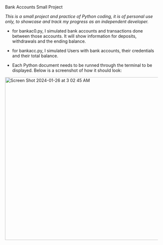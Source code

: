 Bank Accounts Small Project

*This is a small project and practice of Python coding, it is of personal use only, to showcase and track my progress as an independent developer.*

- for bankac0.py, I simulated bank accounts and transactions done between those accounts. It will show information for deposits, withdrawals and the ending balance.
- for bankacc.py, I simulated Users with bank accounts, their credentials and their total balance.

- Each Python document needs to be runned through the terminal to be displayed. Below is a screenshot of how it should look:




<img width="537" alt="Screen Shot 2024-01-26 at 3 02 45 AM" src="https://github.com/Christkd/Bank_Accounts/assets/111746737/322a4ced-25b6-4870-950c-1f21a3cf5508">
